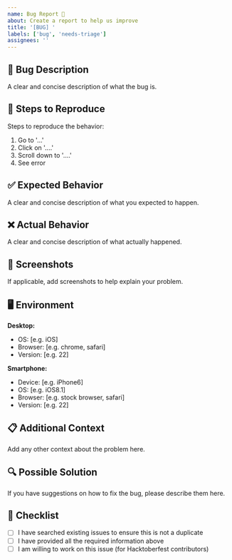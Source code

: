 ```yaml
---
name: Bug Report 🐛
about: Create a report to help us improve
title: '[BUG] '
labels: ['bug', 'needs-triage']
assignees: ''
---
```


## 🐛 Bug Description
A clear and concise description of what the bug is.

## 🔄 Steps to Reproduce
Steps to reproduce the behavior:
1. Go to '...'
2. Click on '....'
3. Scroll down to '....'
4. See error

## ✅ Expected Behavior
A clear and concise description of what you expected to happen.

## ❌ Actual Behavior
A clear and concise description of what actually happened.

## 📸 Screenshots
If applicable, add screenshots to help explain your problem.

## 🖥️ Environment
**Desktop:**
- OS: [e.g. iOS]
- Browser: [e.g. chrome, safari]
- Version: [e.g. 22]

**Smartphone:**
- Device: [e.g. iPhone6]
- OS: [e.g. iOS8.1]
- Browser: [e.g. stock browser, safari]
- Version: [e.g. 22]

## 📋 Additional Context
Add any other context about the problem here.

## 🔍 Possible Solution
If you have suggestions on how to fix the bug, please describe them here.

## 📝 Checklist
- [ ] I have searched existing issues to ensure this is not a duplicate
- [ ] I have provided all the required information above
- [ ] I am willing to work on this issue (for Hacktoberfest contributors)
